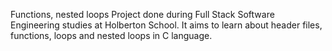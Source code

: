 Functions, nested loops Project done during Full Stack Software Engineering studies at Holberton School. It aims to learn about header files, functions, loops and nested loops in C language.
